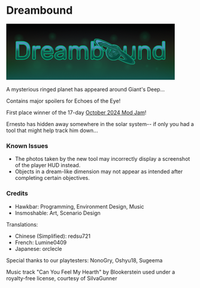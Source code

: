 # Dreambound

![A logo spelling out Dreambound](Banner.png)

A mysterious ringed planet has appeared around Giant's Deep...

Contains major spoilers for Echoes of the Eye!

First place winner of the 17-day [October 2024 Mod Jam](https://outerwildsmods.com/jam/oct-2024/)!

Ernesto has hidden away somewhere in the solar system-- if only you had a tool that might help track him down...

### Known Issues

- The photos taken by the new tool may incorrectly display a screenshot of the player HUD instead.
- Objects in a dream-like dimension may not appear as intended after completing certain objectives.

### Credits

- Hawkbar: Programming, Environment Design, Music
- Insmoshable: Art, Scenario Design

Translations:
- Chinese (Simplified): redsu721
- French: Lumine0409
- Japanese: orclecle

Special thanks to our playtesters: NonoGry, Oshyu18, Sugeema

Music track "Can You Feel My Hearth" by Blookerstein used under a royalty-free license, courtesy of SiIvaGunner
